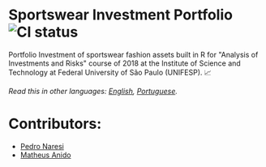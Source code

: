 # Sportswear Investment Portfolio ![CI status](https://img.shields.io/badge/build-notpassing-brightred.svg)
Portfolio Investment of sportswear fashion assets built in R for "Analysis of Investments and Risks" course of 2018 at the Institute of Science and Technology at Federal University of São Paulo (UNIFESP). 📈

*Read this in other languages: [English](README.md), [Portuguese](README.pt-BR.md).*

# Contributors:
- [Pedro Naresi](https://github.com/pedronaresi)
- [Matheus Anido](https://github.com/MathAnido)
